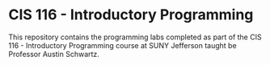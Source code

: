 # CIS 116 - Introductory Programming
This repository contains the programming labs completed as part of the CIS 116 - Introductory Programming course at SUNY Jefferson taught be Professor Austin Schwartz.
